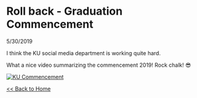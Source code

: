 # Roll back - Graduation Commencement

5/30/2019

I think the KU social media department is working quite hard.

What a nice video summarizing the commencement 2019! Rock chalk! :sunglasses:

[![KU Commencement](./img/commencement.png)](https://twitter.com/i/status/1134117008365293570
 "KU Commencement 2019 - Click to Watch!")

[<< Back to Home](../../../index.md)
